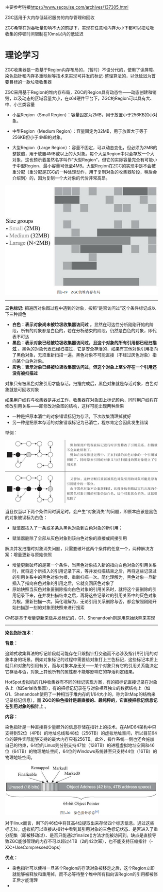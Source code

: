 主要参考链接<https://www.secpulse.com/archives/137305.html>

ZGC适用于大内存低延迟服务的内存管理和回收

ZGC希望在对吞吐量影响不大的前提下，实现在任意堆内存大小下都可以把垃圾收集的停顿时间限制在10ms以内的低延迟

# 理论学习

ZGC收集器是一款基于Region内存布局的，（暂时）不设分代的，使用了读屏障、染色指针和内存多重映射等技术来实现可并发的标记-整理算法的，以低延迟为首要目标的一款垃圾收集器

ZGC采用基于Region的堆内存布局，ZGC的Region具有动态性——动态创建和销毁，以及动态的区域容量大小，在x64硬件平台下，ZGC的Region可以具有大、中、小三类容量

* 小型Region（Small Region）：容量固定为2MB，用于放置小于256KB的小对象。

* 中型Region（Medium Region）：容量固定为32MB，用于放置大于等于256KB但小于4MB的对象。

* 大型Region（Large Region）：容量不固定，可以动态变化，但必须为2MB的整数倍，用于放置4MB或以上的大对象。每个大型Region中只会存放一个大对象，这也预示着虽然名字叫作“大型Region”，但它的实际容量完全有可能小于中型Region，最小容量可低至4MB。大型Region在ZGC的实现中是不会被重分配（重分配是ZGC的一种处理动作，用于复制对象的收集器阶段，稍后会介绍到）的，因为复制一个大对象的代价非常高昂。

![image-20211202165050817](https://raw.githubusercontent.com/liang636600/cloudImg/master/images/image-20211202165050817.png)

---

**三色标记:** 把遍历对象图过程中遇到的对象，按照“是否访问过”这个条件标记成以下三种颜色

* **白色：表示对象尚未被垃圾收集器访问过** 。显然在可达性分析刚刚开始的阶段，所有的对象都是白色的，若在分析结束的阶段，仍然是白色的对象，即代表不可达
* **黑色：表示对象已经被垃圾收集器访问过，且这个对象的所有引用都已经扫描过** 。黑色的对象代表已经扫描过，它是安全存活的，如果有其他对象引用指向了黑色对象，无须重新扫描一遍。黑色对象不可能直接（不经过灰色对象）指向某个白色对象。
* **灰色：表示对象已经被垃圾收集器访问过，但这个对象上至少存在一个引用还没有被扫描过**

对象只有被黑色对象引用才能存活，扫描完成后，黑色对象就是存活对象，白色对象就是可回收对象

如果用户线程与收集器是并发工作，收集器在对象图上标记颜色，同时用户线程在修改引用关系——即修改对象图的结构，这样可能出现两种后果

* 一种是把原本消亡的对象错误标记为存活，下次收集清理掉就好
* 另一种是把原本存活的对象错误标记为已消亡，程序肯定会因此发生错误

举例：

![image-20211202165217030](https://raw.githubusercontent.com/liang636600/cloudImg/master/images/image-20211202165217030.png)

当且仅当以下两个条件同时满足时，会产生“对象消失”的问题，即原本应该是黑色的对象被误标为白色：

* 赋值器插入了一条或多条从黑色对象到白色对象的新引用；

* 赋值器删除了全部从灰色对象到该白色对象的直接或间接引用

解决并发扫描时对象消失问题，只需要破坏这两个条件的任意一个，两种解决方案：增量更新与原始快照

* 增量更新破坏的是第一个条件，当黑色对象插入新的指向白色对象的引用关系时，就将这个新插入的引用记录下来，等并发扫描结束之后，再将这些记录过的引用关系中的黑色对象为根，重新扫描一次。简化理解为，黑色对象一旦新插入了指向白色对象的引用之后，它就变回灰色对象了
* 原始快照当灰色对象要删除指向白色对象的引用关系时，就将这个要删除的引用记录下来，在并发扫描结束之后，再将这些记录过的引用关系中的灰色对象为根，重新扫描一次。简化理解为，无论引用关系删除与否，都会按照刚刚开始扫描那一刻的对象图快照来进行搜索

CMS是基于增量更新来做并发标记的，G1、Shenandoah则是用原始快照来实现

---

**染色指针技术**：  

**背景：** 

追踪式收集算法的标记阶段就可能存在只跟指针打交道而不必涉及指针所引用的对象本身的场景。例如对象标记的过程中需要给对象打上三色标记，这些标记本质上就只和对象的引用有关，而与对象本身无关——某个对象只有它的引用关系能决定它存活与否，对象上其他所有的属性都不能够影响它的存活判定结果。

HotSpot虚拟机的几种收集器有不同的标记实现方案，有的把标记直接记录在对象头上（如Serial收集器），有的把标记记录在与对象相互独立的数据结构上（如G1、Shenandoah使用了一种相当于堆内存的1/64大小的，称为BitMap的结构来记录标记信息），而 **ZGC的染色指针是最直接的、最纯粹的，它直接把标记信息记在引用对象的指针上** 。

**内容：** 

染色指针是一种直接将少量额外的信息存储在指针上的技术。在AMD64架构中只支持到52位（4PB）的地址总线和48位（256TB）的虚拟地址空间，所以目前64位的硬件实际能够支持的最大内存只有256TB。此外，操作系统一侧也还会施加自己的约束，64位的Linux则分别支持47位（128TB）的进程虚拟地址空间和46位（64TB）的物理地址空间，64位的Windows系统甚至只支持44位（16TB）的物理地址空间。

![image-20211202194530161](https://raw.githubusercontent.com/liang636600/cloudImg/master/images/image-20211202194530161.png)

对于linux而言，剩下的46位中将其高4位提取出来存储四个标志信息。通过这些标志位，虚拟机可以直接从指针中看到其引用对象的三色标记状态、是否进入了重分配集（即被移动过）、是否只能通过finalize()方法才能被访问到。缺点是直接导致ZGC能够管理的内存不可以超过4TB（2的42次幂），也不能支持压缩指针（-XX:+UseCompressedOops）

**优点：**

* 染色指针可以使得一旦某个Region的存活对象被移走之后，这个Region立即就能够被释放和重用掉，而不必等待整个堆中所有指向该Region的引用都被修正后才能清理
* 